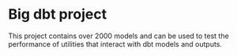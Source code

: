 # Big dbt project

This project contains over 2000 models and can be used to test the performance of utilities that interact with dbt models and outputs.
